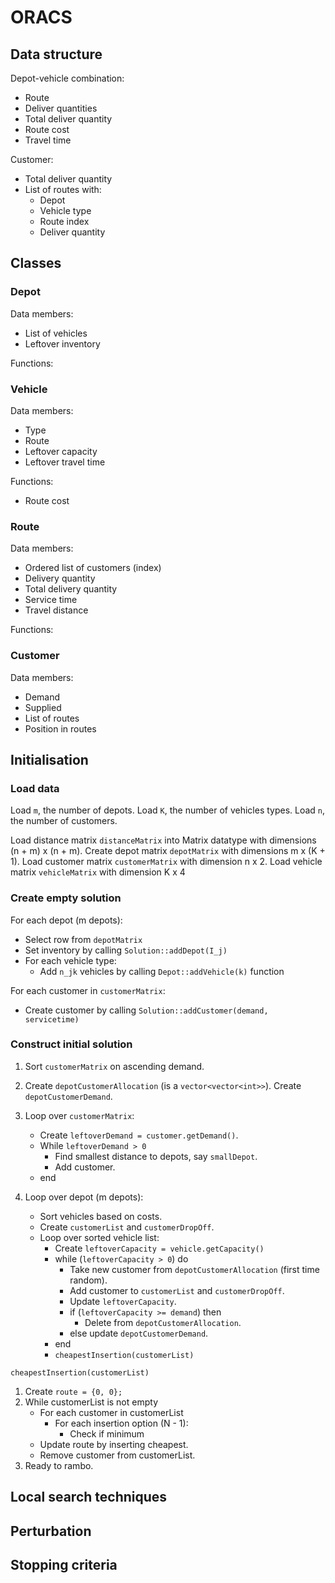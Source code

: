 # ORACS

## Data structure
Depot-vehicle combination:
- Route
- Deliver quantities
- Total deliver quantity
- Route cost
- Travel time

Customer:
- Total deliver quantity
- List of routes with:
    - Depot
    - Vehicle type
    - Route index
    - Deliver quantity
    
## Classes
### Depot
Data members:
- List of vehicles
- Leftover inventory

Functions:

### Vehicle
Data members:
- Type
- Route
- Leftover capacity
- Leftover travel time

Functions:
- Route cost

### Route
Data members: 
- Ordered list of customers (index)
- Delivery quantity
- Total delivery quantity
- Service time
- Travel distance

Functions:


### Customer
Data members:
- Demand
- Supplied
- List of routes
- Position in routes

## Initialisation

### Load data
Load `m`, the number of depots. Load `K`, the number of vehicles types. Load `n`, the number of customers.

Load distance matrix `distanceMatrix` into Matrix datatype with dimensions (n + m) x (n + m).
Create depot matrix `depotMatrix` with dimensions m x (K + 1).
Load customer matrix `customerMatrix` with dimension n x 2.
Load vehicle matrix `vehicleMatrix` with dimension K x 4

### Create empty solution
For each depot (m depots):
- Select row from `depotMatrix`
- Set inventory by calling `Solution::addDepot(I_j)`
- For each vehicle type:
    - Add `n_jk` vehicles by calling `Depot::addVehicle(k)` function

For each customer in `customerMatrix`:
- Create customer by calling `Solution::addCustomer(demand, servicetime)`

### Construct initial solution
1. Sort `customerMatrix` on ascending demand.
2. Create `depotCustomerAllocation` (is a `vector<vector<int>>`). Create `depotCustomerDemand`.
3. Loop over `customerMatrix`:
    - Create `leftoverDemand = customer.getDemand()`.
    - While `leftoverDemand > 0`
        - Find smallest distance to depots, say `smallDepot`.
        - Add customer.
    - end
    
4. Loop over depot (m depots):
    - Sort vehicles based on costs.
    - Create `customerList` and `customerDropOff`.
    - Loop over sorted vehicle list:
        - Create `leftoverCapacity = vehicle.getCapacity()`
        - while (`leftoverCapacity > 0`) do 
            - Take new customer from `depotCustomerAllocation` (first time random).
            - Add customer to `customerList` and `customerDropOff`.
            - Update `leftoverCapacity`.
            - if (`leftoverCapacity >= demand`) then
                - Delete from `depotCustomerAllocation`.
            - else update `depotCustomerDemand`.
        - end
        - `cheapestInsertion(customerList)`
        
`cheapestInsertion(customerList)`
1. Create `route = {0, 0};`
2. While customerList is not empty
    - For each customer in customerList
        - For each insertion option (N - 1):
            - Check if minimum
    - Update route by inserting cheapest.
    - Remove customer from customerList.
3. Ready to rambo.


## Local search techniques

## Perturbation

## Stopping criteria